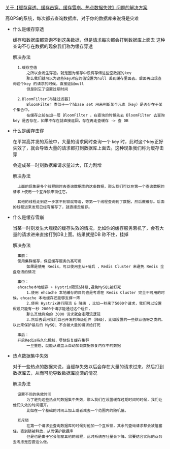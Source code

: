 [关于【缓存穿透、缓存击穿、缓存雪崩、热点数据失效】问题的解决方案](https://www.imooc.com/article/283986?from=timeline)

高QPS的系统，每次都去查询数据库，对于你的数据库来说将是灾难


* 什么是缓存穿透

	缓存和数据库都查询不到这条数据，但是请求每次都会打到数据库上面去
	这种查询不存在数据的现象我们称为缓存穿透
	
	解决办法

        1.缓存空值
            之所以会发生穿透，就是因为缓存中没有存储这些空数据的key
            那么我们就可以为这些key对应的值设置为null 丢到缓存里面去。后面再出现查询这个key 的请求的时候，直接返回null 
            但是别忘了设置过期时间
    
        2.BloomFilter[布隆过滤器]
            BloomFilter 类似于一个hbase set 用来判断某个元素（key）是否存在于某个集合中。
            在缓存之前在加一层 BloomFilter ，在查询的时候先去 BloomFilter 去查询 key 是否存在，如果不存在就直接返回，存在再走查缓存 -> 查 DB

* 什么是缓存击穿

	在平常高并发的系统中，大量的请求同时查询一个 key 时，此时这个key正好失效了，就会导致大量的请求都打到数据库上面去。这种现象我们称为缓存击穿
	
	会造成某一时刻数据库请求量过大，压力剧增

	解决办法

        上面的现象是多个线程同时去查询数据库的这条数据，那么我们可以在第一个查询数据的请求上使用一个互斥锁来锁住它。
        
        其他的线程走到这一步拿不到锁就等着，等第一个线程查询到了数据，然后做缓存。后面的线程进来发现已经有缓存了，就直接走缓存。


* 什么是缓存雪崩

	当某一时刻发生大规模的缓存失效的情况，比如你的缓存服务宕机了，会有大量的请求进来直接打到DB上面。结果就是DB 称不住，挂掉
	
	解决办法

		事前：
		使用集群缓存，保证缓存服务的高可用
			如果是使用 Redis，可以使用主从+哨兵 ，Redis Cluster 来避免 Redis 全盘崩溃的情况

		事中：
		ehcache本地缓存 + Hystrix限流&降级,避免MySQL被打死
			1.使用 ehcache 本地缓存的目的也是考虑在 Redis Cluster 完全不可用的时候，ehcache 本地缓存还能够支撑一阵
			2.使用 Hystrix进行限流 & 降级 ，比如一秒来了5000个请求，我们可以设置假设只能有一秒 2000个请求能通过这个组件，
			那么其他剩余的 3000 请求就会走限流逻辑
			3.然后去调用我们自己开发的降级组件（降级），比如设置的一些默认值呀之类的。以此来保护最后的 MySQL 不会被大量的请求给打死
			
		事后：
		开启Redis持久化机制，尽快恢复缓存集群
			一旦重启，就能从磁盘上自动加载数据恢复内存中的数据
		
* 热点数据集中失效

	对于一些热点的数据来说，当缓存失效以后会存在大量的请求过来，然后打到数据库去，从而可能导致数据库崩溃的情况

	解决办法

		设置不同的失效时间
			为了避免这些热点的数据集中失效，那么我们在设置缓存过期时间的时候，我们让他们失效的时间错开。
			比如在一个基础的时间上加上或者减去一个范围内的随机值。
			
		互斥锁
			在第一个请求去查询数据库的时候对他加一个互斥锁，其余的查询请求都会被阻塞住，直到锁被释放，从而保护数据库
			但是也是由于它会阻塞其他的线程，此时系统吞吐量会下降。需要结合实际的业务去考虑是否要这么做。
